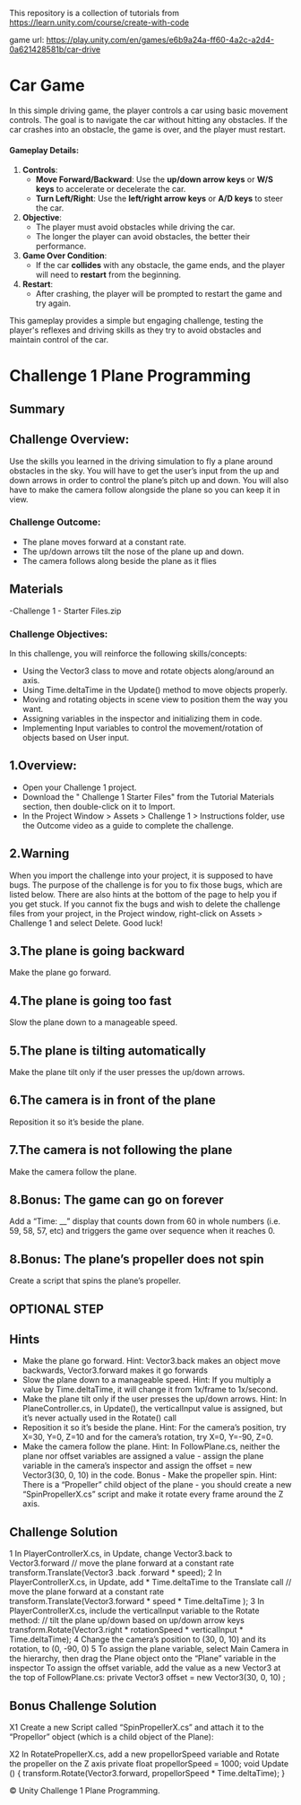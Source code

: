 This repository is a collection of tutorials from https://learn.unity.com/course/create-with-code

game url: https://play.unity.com/en/games/e6b9a24a-ff60-4a2c-a2d4-0a621428581b/car-drive

# Car Game
In this simple driving game, the player controls a car using basic movement controls. The goal is to navigate the car without hitting any obstacles. If the car crashes into an obstacle, the game is over, and the player must restart.

#### Gameplay Details:

1. **Controls**:
   - **Move Forward/Backward**: Use the **up/down arrow keys** or **W/S keys** to accelerate or decelerate the car.
   - **Turn Left/Right**: Use the **left/right arrow keys** or **A/D keys** to steer the car.
2. **Objective**:
   - The player must avoid obstacles while driving the car.
   - The longer the player can avoid obstacles, the better their performance.
3. **Game Over Condition**:
   - If the car **collides** with any obstacle, the game ends, and the player will need to **restart** from the beginning.
4. **Restart**:
   - After crashing, the player will be prompted to restart the game and try again.

This gameplay provides a simple but engaging challenge, testing the player's reflexes and driving skills as they try to avoid obstacles and maintain control of the car.

# Challenge 1 Plane Programming
## Summary
## Challenge Overview: 
Use the skills you learned in the driving simulation to fly a plane around obstacles in the sky. You will have to get the user’s input from the up and down arrows in order to control the plane’s pitch up and down. You will also have to make the camera follow alongside the plane so you can keep it in view. 

### Challenge Outcome:
- The plane moves forward at a constant rate.
- The up/down arrows tilt the nose of the plane up and down.
- The camera follows along beside the plane as it flies 

## Materials
-Challenge 1 - Starter Files.zip

### Challenge Objectives:
In this challenge, you will reinforce the following skills/concepts:
- Using the Vector3 class to move and rotate objects along/around an axis.
- Using Time.deltaTime in the Update() method to move objects properly.
- Moving and rotating objects in scene view to position them the way you want.
- Assigning variables in the inspector and initializing them in code.
- Implementing Input variables to control the movement/rotation of objects based on User input.

## 1.Overview:
- Open your Challenge 1 project.
- Download the " Challenge 1 Starter Files" from the Tutorial Materials section, then double-click on it to Import. 
- In the Project Window > Assets > Challenge 1 > Instructions folder, use the Outcome video as a guide to complete the challenge.

## 2.Warning
When you import the challenge into your project, it is supposed to have bugs. 
The purpose of the challenge is for you to fix those bugs, which are listed below. There are also hints at the bottom of the page to help you if you get stuck.
If you cannot fix the bugs and wish to delete the challenge files from your project, in the Project window, right-click on Assets > Challenge 1 and select Delete. 
Good luck!

## 3.The plane is going backward
Make the plane go forward.

## 4.The plane is going too fast
Slow the plane down to a manageable speed.

## 5.The plane is tilting automatically
Make the plane tilt only if the user presses the up/down arrows.

## 6.The camera is in front of the plane
Reposition it so it’s beside the plane.

## 7.The camera is not following the plane
Make the camera follow the plane.
## 8.Bonus: The game can go on forever
Add a “Time: __” display that counts down from 60 in whole numbers (i.e. 59, 58, 57, etc) and triggers the game over sequence when it reaches 0.

## 8.Bonus: The plane’s propeller does not spin
Create a script that spins the plane’s propeller.

## OPTIONAL STEP
## Hints
- Make the plane go forward.
Hint: Vector3.back makes an object move backwards, Vector3.forward makes it go forwards
- Slow the plane down to a manageable speed.
Hint: If you multiply a value by Time.deltaTime, it will change it from 1x/frame to 1x/second.
- Make the plane tilt only if the user presses the up/down arrows.
Hint: In PlaneController.cs, in Update(), the verticalInput value is assigned, but it’s never actually used in the Rotate() call
- Reposition it so it’s beside the plane.
Hint: For the camera’s position, try X=30, Y=0, Z=10 and for the camera’s rotation, try X=0, Y=-90, Z=0.
- Make the camera follow the plane.
Hint: In FollowPlane.cs, neither the plane nor offset variables are assigned a value - assign the plane variable in the camera’s inspector and assign the offset = new Vector3(30, 0, 10) in the code.
Bonus - Make the propeller spin.
Hint: There is a “Propeller” child object of the plane - you should create a new “SpinPropellerX.cs” script and make it rotate every frame around the Z axis.

## Challenge Solution
1 In PlayerControllerX.cs, in Update, change Vector3.back to Vector3.forward
// move the plane forward at a constant rate
transform.Translate(Vector3 .back .forward * speed);
2 In PlayerControllerX.cs, in Update, add * Time.deltaTime to the Translate call
// move the plane forward at a constant rate
transform.Translate(Vector3.forward * speed * Time.deltaTime );
3 In PlayerControllerX.cs, include the verticalInput variable to the Rotate method:
// tilt the plane up/down based on up/down arrow keys
transform.Rotate(Vector3.right * rotationSpeed * verticalInput * Time.deltaTime);
4 Change the camera’s position to (30, 0, 10) and its rotation, to (0, -90, 0)
5 To assign the plane variable, select Main Camera
in the hierarchy, then drag the Plane object onto
the “Plane” variable in the inspector
To assign the offset variable, add the value
as a new Vector3 at the top of
FollowPlane.cs:
private Vector3 offset = new Vector3(30,
0, 10) ;

## Bonus Challenge Solution
X1 Create a new Script called “SpinPropellerX.cs” and attach it to the “Propellor” object (which is
a child object of the Plane):

X2 In RotatePropellerX.cs, add a new propellorSpeed variable and Rotate the propeller on the Z
axis
private float propellorSpeed = 1000;
void Update () {
transform.Rotate(Vector3.forward, propellorSpeed * Time.deltaTime);
}

© Unity  Challenge 1    Plane Programming.
